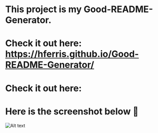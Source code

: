 # This project is my Good-README-Generator.
# Check it out here: https://hferris.github.io/Good-README-Generator/
# Check it out here: 
# Here is the screenshot below :star_struck:
![Alt text](/./Assets/imgs/snap-shot.png?raw=true "Screenshot")